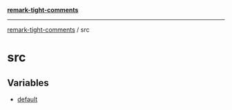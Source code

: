 [**remark-tight-comments**](../README.md)

***

[remark-tight-comments](../README.md) / src

# src

## Variables

- [default](variables/default.md)
